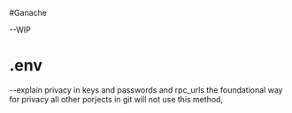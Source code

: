 #Ganache

--WIP

# .env
--explain privacy in keys and passwords and rpc_urls
the foundational way for privacy
all other porjects in git will not use this method,
